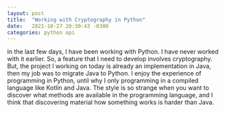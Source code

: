 ```yaml
---
layout: post
title:  "Working with Cryptography in Python"
date:   2021-10-27 20:30:43 -0300
categories: python api
---
```



In the last few days, I have been working with Python. I have never worked with it earlier. So, a feature that I need to develop involves cryptography. But, the project I working on today is already an implementation in Java, then my job was to migrate Java to Python. I enjoy the experience of programming in Python, until why I only programming in a compiled language like Kotlin and Java. The style is so strange when you want to discover what methods are available in the programming language, and I think that discovering material how something works is harder than Java.